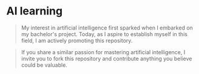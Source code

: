# AI learning

> My interest in artificial intelligence first sparked when I embarked on my bachelor's project. Today, as I aspire to establish myself in this field, I am actively promoting this repository.


>  If you share a similar passion for mastering artificial intelligence, I invite you to fork this repository and contribute anything you believe could be valuable.





